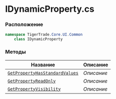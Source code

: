 
# IDynamicProperty.cs
### Расположение
```csharp
namespace TigerTrade.Core.UI.Common  
    class IDynamicProperty
```

### Методы
| Название | Описание |
| --- | --- |
| [`GetPropertyHasStandardValues`](./Методы/GetPropertyHasStandardValues.md) | *Описание* |
| [`GetPropertyReadOnly`](./Методы/GetPropertyReadOnly.md) | *Описание* |
| [`GetPropertyVisibility`](./Методы/GetPropertyVisibility.md) | *Описание* |
